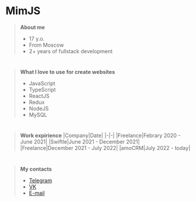 # MimJS

> **About me**
> - 17 y.o.
> - From Moscow
> - 2+ years of fullstack development
#
> **What I love to use for create websites**
> - JavaScript
> - TypeScript
> - ReactJS
> - Redux
> - NodeJS
> - MySQL
#
> **Work expirience**
> |Company|Date|
> |-|-|
> |Freelance|Febrary 2020 - June 2021|
> |Swiftle|June 2021 - December 2021|
> |Freelance|December 2021 - July 2022|
> |amoCRM|July 2022 - today|
#
> **My contacts**
> - [Telegram](https://mimjs_dev.t.me/)
> - [VK](https://vk.com/mimjs)
> - [E-mail](mailto://mimjs_dev@gmail.com)
